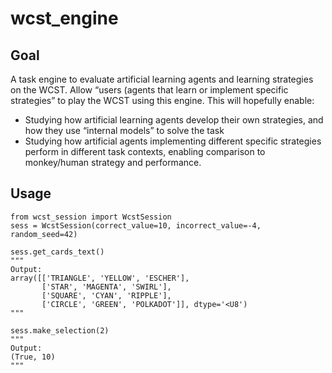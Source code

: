 # wcst_engine

## Goal 
A task engine to evaluate artificial learning agents and learning strategies on the WCST. Allow “users (agents that learn or implement specific strategies” to play the WCST using this engine. This will hopefully enable: 
- Studying how artificial learning agents develop their own strategies, and how they use “internal models” to solve the task 
- Studying how artificial agents implementing different specific strategies perform in different task contexts, enabling comparison to monkey/human strategy and performance. 

## Usage

```
from wcst_session import WcstSession
sess = WcstSession(correct_value=10, incorrect_value=-4, random_seed=42)

sess.get_cards_text()
"""
Output:
array([['TRIANGLE', 'YELLOW', 'ESCHER'],
       ['STAR', 'MAGENTA', 'SWIRL'],
       ['SQUARE', 'CYAN', 'RIPPLE'],
       ['CIRCLE', 'GREEN', 'POLKADOT']], dtype='<U8')
"""

sess.make_selection(2)
"""
Output: 
(True, 10)
"""
```
